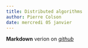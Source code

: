 ```yaml
---
title: Distributed algorithms
author: Pierre Colson
date: mercredi 05 janvier
---
```


**Markdown** verion on
[*github*]()
